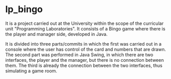 # lp_bingo

It is a project carried out at the University within the scope of the curricular unit "Programming Laboratories". It consists of a Bingo game where there is the player and manager side, developed in Java.

It is divided into three parts/commits in which the first was carried out in a console where the user has control of the card and numbers that are drawn. The second part was performed in Java Swing, in which there are two interfaces, the player and the manager, but there is no connection between them. The third is already the connection between the two interfaces, thus simulating a game room.
